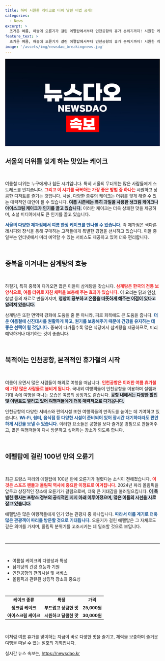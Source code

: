 ```yaml
---
title: 하마 시원한 케이크로 더위 날린 비법 공개!
categories:
  - News
excerpt: >
  뜨거운 여름, 하늘에 오륜기가 걸린 에펠탑에서부터 인천공항의 휴가 분위기까지! 시원한 케이크와 삼계탕으로 더위를 잊는 방법을 함께 소개합니다. 클릭하세요!
feature_text: >
  뜨거운 여름, 하늘에 오륜기가 걸린 에펠탑에서부터 인천공항의 휴가 분위기까지! 시원한 케이크와 삼계탕으로 더위를 잊는 방법을 함께 소개합니다. 클릭하세요!
image: '/assets/img/newsdao_breakingnews.jpg'
---
```


<p><img src="/assets/img/newsdao_breakingnews.jpg" alt="firstkoreanews 속보" /></p>

<h2 data-ke-size="size26">서울의 더위를 잊게 하는 맛있는 케이크</h2>

<p data-ke-size="size16">&nbsp;</p>

<p>여름철 더위는 누구에게나 힘든 시기입니다. 특히 서울의 무더위는 많은 사람들에게 스트레스를 안겨줍니다. <b><span style="color: #ee2323;">그리고 이 시기를 극복하는 가장 좋은 방법 중 하나는 </span></b>시원하고 상큼한 디저트를 즐기는 것입니다. 사실, 다양한 종류의 케이크는 더위를 잊게 해줄 수 있는 매력적인 대안이 될 수 있습니다. <b><span style="background-color: #21538527;">여름 시즌에는 특히 과일을 사용한 생크림 케이크나 아이스크림 케이크가 인기를 끌고 있습니다.</span></b> 이러한 케이크는 더욱 상쾌한 맛을 제공하며, 소셜 미디어에서도 큰 인기를 끌고 있습니다.</p>

<p><b><span style="color: #1a5490;">서울의 다양한 제과점에서 여름 한정 케이크를 만나볼 수 있습니다.</span></b> 각 제과점은 색다른 레시피와 장식을 통해 구매하는 고객들에게 특별한 경험을 선사하고 있습니다. 이들 중 일부는 인터넷에서 미리 예약할 수 있는 서비스도 제공하고 있어 더욱 편리합니다.</p>

<p data-ke-size="size16">&nbsp;</p>

<h2 data-ke-size="size26">중복을 이겨내는 삼계탕의 효능</h2>

<p data-ke-size="size16">&nbsp;</p>

<p>하절기, 특히 중복이 다가오면 많은 이들이 삼계탕을 찾습니다. <b><span style="color: #ee2323;">삼계탕은 한국의 전통 보양식으로, 여름 더위로 지친 체력을 보충해 주는 효과가 있습니다.</span></b> 이 요리는 닭과 인삼, 찹쌀 등의 재료로 만들어지며, <b><span style="background-color: #21538527;">영양이 풍부하고 온몸을 따뜻하게 해주는 이점이 있다고 알려져 있습니다.</span></b> </p>

<p>삼계탕은 또한 면역력 강화에 도움을 줄 뿐 아니라, 피로 회복에도 큰 도움을 줍니다. <b><span style="color: #1a5490;">더운 여름철에 신진대사를 원활하게 하고, 원기를 보충해주기 때문에 건강을 유지하는 데 좋은 선택이 될 것입니다.</span></b> 중복이 다가올수록 많은 식당에서 삼계탕을 제공하므로, 미리 예약하거나 대기하는 것이 좋습니다.</p>

<p data-ke-size="size16">&nbsp;</p>

<h2 data-ke-size="size26">북적이는 인천공항, 본격적인 휴가철의 시작</h2>

<p data-ke-size="size16">&nbsp;</p>

<p>여름이 오면서 많은 사람들이 해외로 여행을 떠납니다. <b><span style="color: #ee2323;">인천공항은 이러한 여름 휴가철에 가장 많은 사람들로 붐비게 됩니다.</span></b> 국내외 여행객들이 인천공항을 이용하며 설렘과 기대 속에 여행을 떠나는 모습은 여름의 상징과도 같습니다. <b><span style="background-color: #21538527;">공항 내에서는 다양한 할인 및 이벤트도 열리고 있어 여행객들에게 더욱 매력적으로 다가옵니다.</span></b> </p>

<p>인천공항의 다양한 서비스와 편의시설 또한 여행객들의 만족도를 높이는 데 기여하고 있습니다. <b><span style="color: #1a5490;">Wi-Fi, 쉼터, 음식점 등 다양한 시설이 준비되어 있어 장시간 대기하더라도 편안하게 시간을 보낼 수 있습니다.</span></b> 이러한 요소들은 공항을 보다 즐거운 경험으로 만들어주고, 많은 여행객들이 다시 방문하고 싶어하는 장소가 되도록 합니다.</p>

<p data-ke-size="size16">&nbsp;</p>

<h2 data-ke-size="size26">에펠탑에 걸린 100년 만의 오륜기</h2>

<p data-ke-size="size16">&nbsp;</p>

<p>최근 프랑스 파리의 에펠탑에 100년 만에 오륜기가 걸렸다는 소식이 전해졌습니다. <b><span style="color: #ee2323;">이것은 스포츠 팬들과 올림픽 역사에 중요한 이정표로 여겨집니다.</span></b> 2024년 파리 올림픽을 앞두고 상징적인 장소에 오륜기가 걸림으로써, 더욱 큰 기대감을 불러일으킵니다. <b><span style="background-color: #21538527;">이 특별한 행사는 프랑스 정부의 공식적인 지지 아래 이루어졌으며, 많은 이들의 시선을 사로잡고 있습니다.</span></b></p>

<p>에펠탑은 많은 여행객들에게 인기 있는 관광지 중 하나입니다. <b><span style="color: #1a5490;">따라서 이를 계기로 더욱 많은 관광객이 파리를 방문할 것으로 기대됩니다.</span></b> 오륜기가 걸린 에펠탑은 그 자체로도 깊은 의미를 가지며, 올림픽 분위기를 고조시키는 데 일조할 것으로 보입니다.</p>

<p data-ke-size="size16">&nbsp;</p>

<hr>

<p data-ke-size="size16">&nbsp;</p>

<ul>
<li>여름철 케이크의 다양성과 특성</li>
<li>삼계탕의 건강 효능과 기원</li>
<li>인천공항의 편의시설 및 서비스</li>
<li>올림픽과 관련된 상징적 장소의 중요성</li>
</ul>

<p data-ke-size="size16">&nbsp;</p>

<table style="width: 100%;">
<tr>
<td style="text-align: center; height: 17px;"><b>케이크 종류</b></td>
<td style="text-align: center; height: 17px;"><b>특징</b></td>
<td style="text-align: center; height: 17px;"><b>가격</b></td>
</tr>
<tr>
<td style="text-align: center; height: 17px;"><b>생크림 케이크</b></td>
<td style="text-align: center; height: 17px;"><b>부드럽고 상큼한 맛</b></td>
<td style="text-align: center; height: 17px;"><b>25,000원</b></td>
</tr>
<tr>
<td style="text-align: center; height: 17px;"><b>아이스크림 케이크</b></td>
<td style="text-align: center; height: 17px;"><b>시원하고 달콤한 맛</b></td>
<td style="text-align: center; height: 17px;"><b>30,000원</b></td>
</tr>
</table>

<p data-ke-size="size16">&nbsp;</p>

<p>이처럼 여름 휴가를 맞이하는 지금이 바로 다양한 맛을 즐기고, 체력을 보충하며 즐거운 여행을 떠날 수 있는 절호의 기회입니다.</p>
실시간 뉴스 속보는, <a href="https://newsdao.kr" rel="dofollow">https://newsdao.kr</a>


